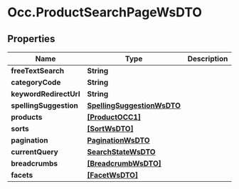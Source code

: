 # Occ.ProductSearchPageWsDTO

## Properties
Name | Type | Description | Notes
------------ | ------------- | ------------- | -------------
**freeTextSearch** | **String** |  | [optional] 
**categoryCode** | **String** |  | [optional] 
**keywordRedirectUrl** | **String** |  | [optional] 
**spellingSuggestion** | [**SpellingSuggestionWsDTO**](SpellingSuggestionWsDTO.md) |  | [optional] 
**products** | [**[ProductOCC1]**](ProductOCC1.md) |  | [optional] 
**sorts** | [**[SortWsDTO]**](SortWsDTO.md) |  | [optional] 
**pagination** | [**PaginationWsDTO**](PaginationWsDTO.md) |  | [optional] 
**currentQuery** | [**SearchStateWsDTO**](SearchStateWsDTO.md) |  | [optional] 
**breadcrumbs** | [**[BreadcrumbWsDTO]**](BreadcrumbWsDTO.md) |  | [optional] 
**facets** | [**[FacetWsDTO]**](FacetWsDTO.md) |  | [optional] 


